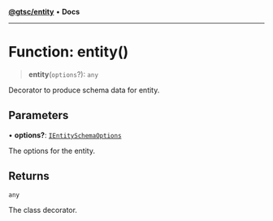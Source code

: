 [**@gtsc/entity**](../overview.md) • **Docs**

***

# Function: entity()

> **entity**(`options`?): `any`

Decorator to produce schema data for entity.

## Parameters

• **options?**: [`IEntitySchemaOptions`](../interfaces/IEntitySchemaOptions.md)

The options for the entity.

## Returns

`any`

The class decorator.
